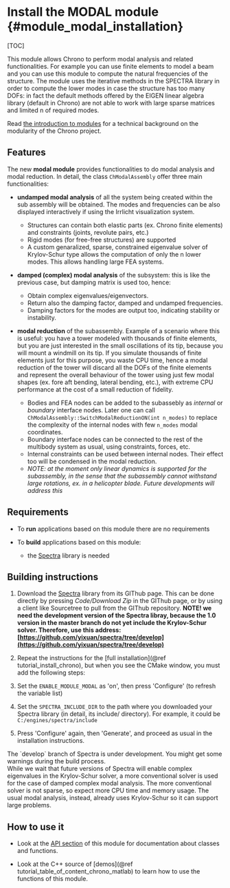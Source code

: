 Install the MODAL module {#module_modal_installation}
==========================

[TOC]

This module allows Chrono to perform modal analysis and related functionalities.
For example you can use finite elements to model a beam and you can use this module to compute the natural frequencies of the structure. 
The module uses the iterative methods in the SPECTRA library in order to compute the lower modes 
in case the structure has too many DOFs: in fact the default methods offered by the EIGEN linear 
algebra library (default in Chrono) are not able to work with large sparse matrices and limited n of required modes.

Read [the introduction to modules](modularity.html) for a technical 
background on the modularity of the Chrono project.


## Features

The new **modal module** provides functionalities to do modal analysis and modal reduction. In detail, the class `ChModalAssembly` offer three main functionalities:

- **undamped modal analysis** of all the system being created within the sub assembly will be obtained. The modes and frequencies can be also displayed interactively if using the Irrlicht visualization system. 
	- Structures can contain both elastic parts (ex. Chrono finite elements) and constraints (joints, revolute pairs, etc.)
	- Rigid modes (for free-free structures) are supported
	- A custom genaralized, sparse, constrained eigenvalue solver of Krylov-Schur type allows the computation of only the n lower modes. This allows handling large FEA systems. 
	
- **damped (complex) modal analysis** of the subsystem: this is like the previous case, but damping matrix is used too, hence:
	- Obtain complex eigenvalues/eigenvectors. 
	- Return also the damping factor, damped and undamped frequencies.
	- Damping factors for the modes are output too, indicating stability or instability. 

- **modal reduction** of the subassembly. Example of a scenario where this is useful: you have a tower modeled with thousands of finite elements, but you are just interested in the small oscillations of its tip, because you will mount a windmill on its tip. If you simulate thousands of finite elements just for this purpose, you waste CPU time, hence a modal reduction of the tower will discard all the DOFs of the finite elements and represent the overall behaviour of the tower using just few modal shapes (ex. fore aft bending, lateral bending, etc.), with extreme CPU performance at the cost of a small reduction of fidelity.
	- Bodies and FEA nodes can be added to the subassebly as *internal*  or *boundary* interface nodes. Later one can call `ChModalAssembly::SwitchModalReductionON(int n_modes)` to replace the complexity of the internal nodes with few `n_modes` modal coordinates.
	- Boundary interface nodes can be connected to the rest of the multibody system as usual, using constraints, forces, etc.
	- Internal constraints can be used between internal nodes. Their effect too will be condensed in the modal reduction.
	- *NOTE: at the moment only linear dynamics is supported for the subassembly, in the sense that the subassembly cannot withstand large rotations, ex. in a helicopter blade. Future developments will address this*


## Requirements

- To **run** applications based on this module there are no requirements

- To **build** applications based on this module:
	- the [Spectra](https://spectralib.org/) library is needed



## Building instructions

1. Download the [Spectra](https://spectralib.org/) library from its GIThub page. This can be done directly by pressing *Code/Download Zip* in the GIThub page, 
   or by using a client like Sourcetree to pull from the GIThub repository. 
   **NOTE! we need the development version of the Spectra libray, because the 1.0 version in the master branch do not yet include the Krylov-Schur solver. Therefore, use this address: [https://github.com/yixuan/spectra/tree/develop](https://github.com/yixuan/spectra/tree/develop)**
   
2. Repeat the instructions for the [full installation](@ref tutorial_install_chrono), but when you see 
   the CMake window, you must add the following steps:
  
3. Set the `ENABLE_MODULE_MODAL` as 'on', then press 'Configure' (to refresh the variable list)

4. Set the `SPECTRA_INCLUDE_DIR` to the path where you downloaded your Spectra library (in detail, its include/ directory).
   For example, it could be `C:/engines/spectra/include`
 
5. Press 'Configure' again, then 'Generate', and proceed as usual in the installation instructions.

<div class="ce-info">
The `develop` branch of Spectra is under development. You might get some warnings during the build process. 
</div>

<div class="ce-info">
While we wait that future versions of Spectra will enable complex eigenvalues in the Krylov-Schur solver, a more conventional solver is used for the case of damped complex modal analysis. The more conventional solver is not sparse, so expect more CPU time and memory usage. The usual modal analysis, instead, already uses Krylov-Schur so it can support large problems.
</div>

## How to use it

- Look at the [API section](group__modal__module.html) of this module for documentation about classes and functions.

- Look at the C++ source of [demos](@ref tutorial_table_of_content_chrono_matlab) to learn how to use the functions of this module.
